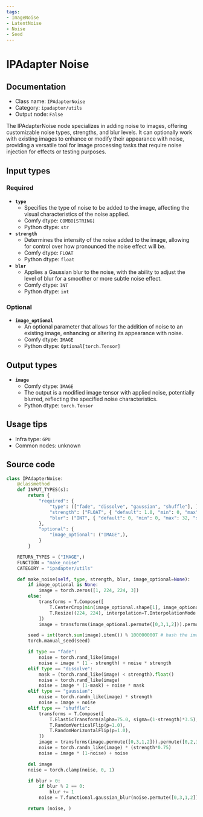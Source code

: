 ```yaml
---
tags:
- ImageNoise
- LatentNoise
- Noise
- Seed
---
```


# IPAdapter Noise
## Documentation
- Class name: `IPAdapterNoise`
- Category: `ipadapter/utils`
- Output node: `False`

The IPAdapterNoise node specializes in adding noise to images, offering customizable noise types, strengths, and blur levels. It can optionally work with existing images to enhance or modify their appearance with noise, providing a versatile tool for image processing tasks that require noise injection for effects or testing purposes.
## Input types
### Required
- **`type`**
    - Specifies the type of noise to be added to the image, affecting the visual characteristics of the noise applied.
    - Comfy dtype: `COMBO[STRING]`
    - Python dtype: `str`
- **`strength`**
    - Determines the intensity of the noise added to the image, allowing for control over how pronounced the noise effect will be.
    - Comfy dtype: `FLOAT`
    - Python dtype: `float`
- **`blur`**
    - Applies a Gaussian blur to the noise, with the ability to adjust the level of blur for a smoother or more subtle noise effect.
    - Comfy dtype: `INT`
    - Python dtype: `int`
### Optional
- **`image_optional`**
    - An optional parameter that allows for the addition of noise to an existing image, enhancing or altering its appearance with noise.
    - Comfy dtype: `IMAGE`
    - Python dtype: `Optional[torch.Tensor]`
## Output types
- **`image`**
    - Comfy dtype: `IMAGE`
    - The output is a modified image tensor with applied noise, potentially blurred, reflecting the specified noise characteristics.
    - Python dtype: `torch.Tensor`
## Usage tips
- Infra type: `GPU`
- Common nodes: unknown


## Source code
```python
class IPAdapterNoise:
    @classmethod
    def INPUT_TYPES(s):
        return {
            "required": {
                "type": (["fade", "dissolve", "gaussian", "shuffle"], ),
                "strength": ("FLOAT", { "default": 1.0, "min": 0, "max": 1, "step": 0.05 }),
                "blur": ("INT", { "default": 0, "min": 0, "max": 32, "step": 1 }),
            },
            "optional": {
                "image_optional": ("IMAGE",),
            }
        }

    RETURN_TYPES = ("IMAGE",)
    FUNCTION = "make_noise"
    CATEGORY = "ipadapter/utils"

    def make_noise(self, type, strength, blur, image_optional=None):
        if image_optional is None:
            image = torch.zeros([1, 224, 224, 3])
        else:
            transforms = T.Compose([
                T.CenterCrop(min(image_optional.shape[1], image_optional.shape[2])),
                T.Resize((224, 224), interpolation=T.InterpolationMode.BICUBIC, antialias=True),
            ])
            image = transforms(image_optional.permute([0,3,1,2])).permute([0,2,3,1])

        seed = int(torch.sum(image).item()) % 1000000007 # hash the image to get a seed, grants predictability
        torch.manual_seed(seed)

        if type == "fade":
            noise = torch.rand_like(image)
            noise = image * (1 - strength) + noise * strength
        elif type == "dissolve":
            mask = (torch.rand_like(image) < strength).float()
            noise = torch.rand_like(image)
            noise = image * (1-mask) + noise * mask
        elif type == "gaussian":
            noise = torch.randn_like(image) * strength
            noise = image + noise
        elif type == "shuffle":
            transforms = T.Compose([
                T.ElasticTransform(alpha=75.0, sigma=(1-strength)*3.5),
                T.RandomVerticalFlip(p=1.0),
                T.RandomHorizontalFlip(p=1.0),
            ])
            image = transforms(image.permute([0,3,1,2])).permute([0,2,3,1])
            noise = torch.randn_like(image) * (strength*0.75)
            noise = image * (1-noise) + noise

        del image
        noise = torch.clamp(noise, 0, 1)

        if blur > 0:
            if blur % 2 == 0:
                blur += 1
            noise = T.functional.gaussian_blur(noise.permute([0,3,1,2]), blur).permute([0,2,3,1])

        return (noise, )

```
